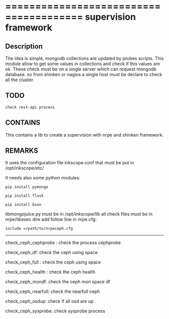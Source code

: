 =======================================
supervision framework
=======================================

Description
-----------

The idea is simple,  mongodb collections are updated by probes scripts. This module allow to get some  values  in collections and  check if this values  are ok. These check must  be on a  single server which can request mongodb database. so  from shinken or nagios a single host must be declare to check all the cluster.

TODO
---------
    check rest-api process

CONTAINS
------ 
This contains a lib to create a  supervision  with nrpe and shinken framework.

REMARKS
-------
It uses the configuration file inkscope.conf that must be put in /opt/inkscope/etc/

It needs also some python modules:

    pip install pymongo
    
    pip install flask
    
    pip install bson


libmongojuice.py must  be in /opt/inkscope/lib
all check files must be in nrpe/libexec dire
add follow line in nrpe.cfg:
 
    include =/path/to/nrpeceph.cfg

------------

check_ceph_cephprobe : check the process cephprobe

check_ceph_df: check the ceph  using space

check_ceph_full : check the ceph using space

check_ceph_health : check the ceph  health

check_ceph_mondf: check the ceph mon space df

check_ceph_nearfull: check the nearfull ceph 

check_ceph_osdup: check if all osd are up

check_ceph_sysprobe: check sysprobe process
